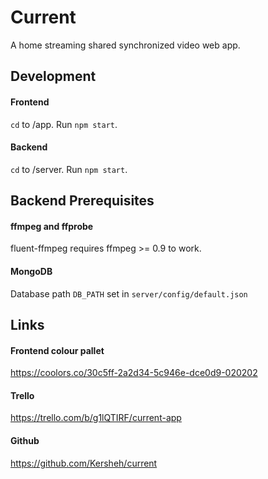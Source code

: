 # Current
A home streaming shared synchronized video web app.

## Development

#### Frontend
`cd` to /app. Run `npm start`.

#### Backend
`cd` to /server. Run `npm start`.

## Backend Prerequisites

#### ffmpeg and ffprobe
fluent-ffmpeg requires ffmpeg >= 0.9 to work.


#### MongoDB
Database path `DB_PATH` set in `server/config/default.json`

## Links

#### Frontend colour pallet
https://coolors.co/30c5ff-2a2d34-5c946e-dce0d9-020202

#### Trello
https://trello.com/b/g1lQTIRF/current-app

#### Github
https://github.com/Kersheh/current
